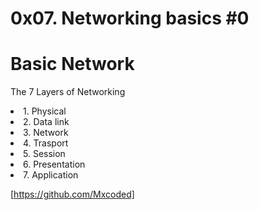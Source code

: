 # 0x07. Networking basics #0

# Basic Network
 The 7 Layers of Networking
<li>1. Physical </li>
<li>2. Data link</li>
<li>3. Network</li>
<li>4. Trasport </li>
<li>5. Session</li>
<li>6. Presentation</li>
<li>7. Application</li>

[https://github.com/Mxcoded]
